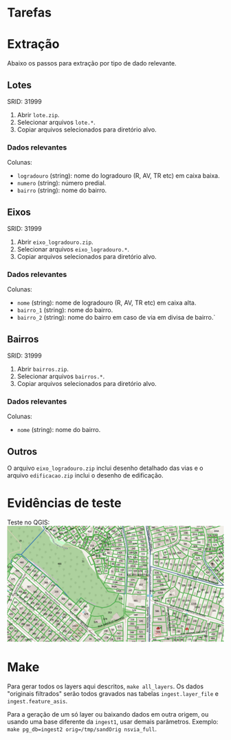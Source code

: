 
# Tarefas

# Extração
Abaixo os passos para extração por tipo de dado relevante.

## Lotes
SRID:  31999
1. Abrir `lote.zip`.
2. Selecionar arquivos `lote.*`.
3. Copiar arquivos selecionados para diretório alvo.

### Dados relevantes
Colunas:
* `logradouro` (string): nome do logradouro (R, AV, TR etc) em caixa baixa.
* `numero` (string): número predial.
* `bairro` (string): nome do bairro.

## Eixos
SRID: 31999
1. Abrir `eixo_logradouro.zip`.
2. Selecionar arquivos `eixo_logradouro.*`.
3. Copiar arquivos selecionados para diretório alvo.

### Dados relevantes
Colunas:
* `nome` (string): nome de logradouro (R, AV, TR etc) em caixa alta.
* `bairro_1` (string): nome do bairro.
* `bairro_2` (string): nome do bairro em caso de via em divisa de bairro.`

## Bairros
SRID: 31999
1. Abrir `bairros.zip`.
2. Selecionar arquivos `bairros.*`.
3. Copiar arquivos selecionados para diretório alvo.

### Dados relevantes
Colunas:
* `nome` (string): nome do bairro.

## Outros
O arquivo `eixo_logradouro.zip` inclui desenho detalhado das vias e o arquivo `edificacao.zip` inclui o desenho de edificação.

# Evidências de teste
Teste no QGIS:
![](qgis.png)

# Make

Para gerar todos os layers aqui descritos,  `make all_layers`. Os dados "originais filtrados" serão todos gravados nas tabelas `ingest.layer_file` e `ingest.feature_asis`.

Para a geração de um só layer ou baixando dados em outra origem, ou usando uma base diferente da `ingest1`, usar demais parâmetros. Exemplo: `make pg_db=ingest2 orig=/tmp/sandOrig nsvia_full`.
